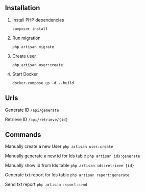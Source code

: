 ## Installation

1. Install PHP dependencies 
    ```
    composer install
    ```

1. Run migration
    ```
    php artisan migrate
    ```

1. Create user
    ```
    php artisan user:create
    ```

1. Start Docker
    ```
    docker-compose up -d --build
    ```

## Urls

Generate ID
    ```
    /api/generate
    ```

Retrieve ID
    ```
    /api/retrieve/{id}
    ```

## Commands

Manually create a new User
    ```
    php artisan user:create
    ```

Manually generate a new id for Ids table
    ```
    php artisan ids:generate
    ```

Manually show id from Ids table
    ```
    php artisan ids:retrieve {id}
    ```

Generate txt report for Ids table
    ```
    php artisan report:generate
    ```

Send txt report
    ```
    php artisan report:send
    ```